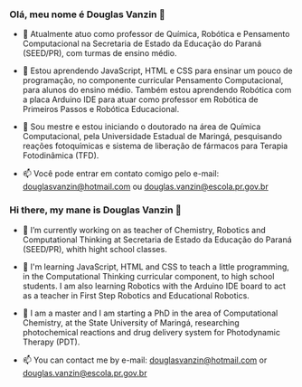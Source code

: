 ### Olá, meu nome é **Douglas Vanzin** 👋

- 🔭 Atualmente atuo como professor de Química, Robótica e Pensamento Computacional na Secretaria de Estado da Educação do Paraná (SEED/PR), com turmas de ensino médio.

- 🌱 Estou aprendendo JavaScript, HTML e CSS para ensinar um pouco de programação, no componente curricular Pensamento Computacional, para alunos do ensino médio. Também estou aprendendo Robótica com a placa Arduino IDE para atuar como professor em Robótica de Primeiros Passos e Robótica Educacional.

- 🌱 Sou mestre e estou iniciando o doutorado na área de Química Computacional, pela Universidade Estadual de Maringá, pesquisando reações fotoquímicas e sistema de liberação de fármacos para Terapia Fotodinâmica (TFD).

- 📫 Você pode entrar em contato comigo pelo e-mail: douglasvanzin@hotmail.com ou douglas.vanzin@escola.pr.gov.br



### Hi there, my mane is **Douglas Vanzin** 👋

- 🔭 I’m currently working on as teacher of Chemistry, Robotics and Computational Thinking at Secretaria de Estado da Educação do Paraná (SEED/PR), whith hight school classes. 

- 🌱 I'm learning JavaScript, HTML and CSS to teach a little programming, in the Computational Thinking curricular component, to high school students. I am also learning Robotics with the Arduino IDE board to act as a teacher in First Step Robotics and Educational Robotics.

- 🌱 I am a master and I am starting a PhD in the area of Computational Chemistry, at the State University of Maringá, researching photochemical reactions and drug delivery system for Photodynamic Therapy (PDT).

- 📫 You can contact me by e-mail: douglasvanzin@hotmail.com or douglas.vanzin@escola.pr.gov.br


<!--
**douglasvanzin/douglasvanzin** is a ✨ _special_ ✨ repository because its `README.md` (this file) appears on your GitHub profile.


Here are some ideas to get you started: 

- 🔭 I’m currently working on as teacher of Chemistry, Robotics and Computational Thinking at Secretaria de Estado da Educação do Paraná (SEED/PR), whith hight school classes. 

- 🌱 I'm also a PhD studant of computational chemistry at Universidade Estadual de Maringá, researching photochemical reactions and drug delivery system for photodynamic therapy. 


- 👯 I’m looking to collaborate on ...
- 🤔 I’m looking for help with ...
- 💬 Ask me about ...
- 📫 How to reach me: ...
- 😄 Pronouns: ...
- ⚡ Fun fact: ...
-->

